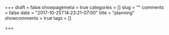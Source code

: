 +++
draft = false
showpagemeta = true
categories = []
slug = ""
comments = false
date = "2017-10-25T14:23:21-07:00"
title = "planning"
showcomments = true
tags = []

+++

